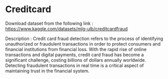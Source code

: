 # Creditcard 

Download dataset from the following link :
https://www.kaggle.com/datasets/mlg-ulb/creditcardfraud

Description :
Credit card fraud detection refers to the process of identifying unauthorized or fraudulent transactions in order to protect consumers and financial institutions from financial loss. With the rapid rise of online transactions and digital payments, credit card fraud has become a significant challenge, costing billions of dollars annually worldwide. Detecting fraudulent transactions in real time is a critical aspect of maintaining trust in the financial system.
